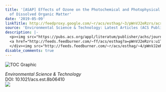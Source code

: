 ```yaml
---
title: '[ASAP] Effects of Ozone on the Photochemical and Photophysical Properties
  of Dissolved Organic Matter'
date: '2019-05-09'
linkTitle: http://feedproxy.google.com/~r/acs/esthag/~3/pWnVJ2eRzrs/acs.est.8b06410
source: 'Environmental Science & Technology: Latest Articles (ACS Publications)'
description: |-
  <p><img src="https://pubs.acs.org/appl/literatum/publisher/achs/journals/content/esthag/0/esthag.ahead-of-print/acs.est.8b06410/20190509/images/medium/es-2018-064105_0008.gif" alt="TOC Graphic"/></p><div><cite>Environmental Science & Technology</cite></div><div>DOI: 10.1021/acs.est.8b06410</div><div class="feedflare">
  <a href="http://feeds.feedburner.com/~ff/acs/esthag?a=pWnVJ2eRzrs:u1TWGSCkjTw:yIl2AUoC8zA"><img src="http://feeds.feedburner.com/~ff/acs/esthag?d=yIl2AUoC8zA" border="0"></img></a>
  </div><img src="http://feeds.feedburner.com/~r/acs/esthag/~4/pWnVJ2eRzrs" height="1" width="1" ...
disable_comments: true
---
```

<p><img src="https://pubs.acs.org/appl/literatum/publisher/achs/journals/content/esthag/0/esthag.ahead-of-print/acs.est.8b06410/20190509/images/medium/es-2018-064105_0008.gif" alt="TOC Graphic"/></p><div><cite>Environmental Science & Technology</cite></div><div>DOI: 10.1021/acs.est.8b06410</div><div class="feedflare">
<a href="http://feeds.feedburner.com/~ff/acs/esthag?a=pWnVJ2eRzrs:u1TWGSCkjTw:yIl2AUoC8zA"><img src="http://feeds.feedburner.com/~ff/acs/esthag?d=yIl2AUoC8zA" border="0"></img></a>
</div><img src="http://feeds.feedburner.com/~r/acs/esthag/~4/pWnVJ2eRzrs" height="1" width="1" ...